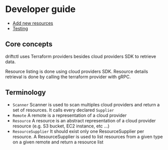 # Developer guide

- [Add new resources](new-resource.md)
- [Testing](testing.md)

## Core concepts

driftctl uses Terraform providers besides cloud providers SDK to retrieve data.

Resource listing is done using cloud providers SDK. Resource details retrieval is done by calling the terraform provider with gRPC.

## Terminology

- `Scanner` Scanner is used to scan multiples cloud providers and return a set of resources. It calls every declared `Supplier`
- `Remote` A remote is a representation of a cloud provider
- `Resource` A resource is an abstract representation of a cloud provider resource (e.g. S3 bucket, EC2 instance, etc ...)
- `ResourceSupplier` It should exist only one ResourceSupplier per resource. A ResourceSupplier is used to list resources from a given type on a given remote and return a resource list
